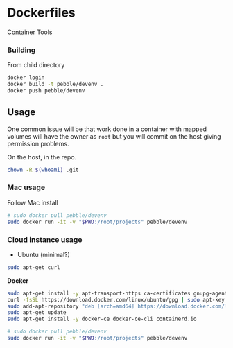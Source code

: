 # Dockerfiles

Container Tools

### Building

From child directory

```bash
docker login
docker build -t pebble/devenv .
docker push pebble/devenv
```

## Usage

One common issue will be that work done in a container with mapped volumes will have the owner as `root`
but you will commit on the host giving permission problems.

On the host, in the repo.
```bash
chown -R $(whoami) .git
```

### Mac usage

Follow Mac install

```bash
# sudo docker pull pebble/devenv
sudo docker run -it -v "$PWD:/root/projects" pebble/devenv
```

### Cloud instance usage

- Ubuntu (minimal?)

```bash
sudo apt-get curl
```

**Docker**

```bash
sudo apt-get install -y apt-transport-https ca-certificates gnupg-agent software-properties-common
curl -fsSL https://download.docker.com/linux/ubuntu/gpg | sudo apt-key add -
sudo add-apt-repository "deb [arch=amd64] https://download.docker.com/linux/ubuntu focal stable"
sudo apt-get update
sudo apt-get install -y docker-ce docker-ce-cli containerd.io
```

```bash
# sudo docker pull pebble/devenv
sudo docker run -it -v "$PWD:/root/projects" pebble/devenv
```
